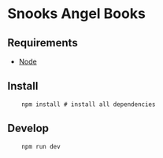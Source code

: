 # Snooks Angel Books

## Requirements
- [Node](https://docs.npmjs.com/getting-started/what-is-npm)

## Install
```
	npm install # install all dependencies
```

## Develop
```
	npm run dev
```